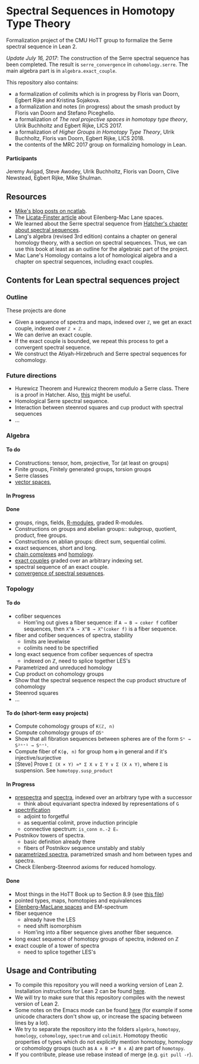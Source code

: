 # Spectral Sequences in Homotopy Type Theory

Formalization project of the CMU HoTT group to formalize the Serre spectral sequence in Lean 2.

*Update July 16, 2017*: The construction of the Serre spectral sequence has been completed. The result is `serre_convergence` in `cohomology.serre`.
The main algebra part is in `algebra.exact_couple`.

This repository also contains: 
* a formalization of colimits which is in progress by Floris van Doorn, Egbert Rijke and Kristina Sojakova.
* a formalization and notes (in progress) about the smash product by Floris van Doorn and Stefano Piceghello.
* a formalization of *The real projective spaces in homotopy type theory*, Ulrik Buchholtz and Egbert Rijke, LICS 2017.
* a formalization of *Higher Groups in Homotopy Type Theory*, Ulrik Buchholtz, Floris van Doorn, Egbert Rijke, LICS 2018.
* the contents of the MRC 2017 group on formalizing homology in Lean.

#### Participants
Jeremy Avigad, Steve Awodey, Ulrik Buchholtz, Floris van Doorn, Clive Newstead, Egbert Rijke, Mike Shulman.

## Resources
- [Mike's blog posts on ncatlab](https://ncatlab.org/homotopytypetheory/show/spectral+sequences).
- The [Licata-Finster article](http://dlicata.web.wesleyan.edu/pubs/lf14em/lf14em.pdf) about Eilenberg-Mac Lane spaces.
- We learned about the Serre spectral sequence from [Hatcher's chapter about spectral sequences](https://www.math.cornell.edu/~hatcher/SSAT/SSATpage.html).
- Lang's algebra (revised 3rd edition) contains a chapter on general homology theory, with a section on spectral sequences. Thus, we can use this book at least as an outline for the algebraic part of the project.
- Mac Lane's Homology contains a lot of homological algebra and a chapter on spectral sequences, including exact couples.

## Contents for Lean spectral sequences project

### Outline

These projects are done

- Given a sequence of spectra and maps, indexed over `ℤ`, we get an exact couple, indexed over `ℤ × ℤ`.
- We can derive an exact couple.
- If the exact couple is bounded, we repeat this process to get a convergent spectral sequence.
- We construct the Atiyah-Hirzebruch and Serre spectral sequences for cohomology.

### Future directions
- Hurewicz Theorem and Hurewicz theorem modulo a Serre class. There is a proof in Hatcher. Also, [this](http://www.math.uni-frankfurt.de/~johannso/SkriptAll/SkriptTopAlg/SkriptTopCW/homotop12.pdf) might be useful.
- Homological Serre spectral sequence.
- Interaction between steenrod squares and cup product with spectral sequences
- ...

### Algebra

#### To do
- Constructions: tensor, hom, projective, Tor (at least on groups)
- Finite groups, Finitely generated groups, torsion groups
- Serre classes
- [vector spaces](http://ncatlab.org/nlab/show/vector+space),

#### In Progress


#### Done
- groups, rings, fields, [R-modules](http://ncatlab.org/nlab/show/module), graded R-modules.
- Constructions on groups and abelian groups:: subgroup, quotient, product, free groups.
- Constructions on ablian groups: direct sum, sequential colimi.
- exact sequences, short and long.
- [chain complexes](http://ncatlab.org/nlab/show/chain+complex) and [homology](http://ncatlab.org/nlab/show/homology).
- [exact couples](http://ncatlab.org/nlab/show/exact+couple) graded over an arbitrary indexing set.
- spectral sequence of an exact couple.
- [convergence of spectral sequences](http://ncatlab.org/nlab/show/spectral+sequence#ConvergenceOfSpectralSequences).

### Topology

#### To do
- cofiber sequences
  + Hom'ing out gives a fiber sequence: if `A → B → coker f` cofiber
    sequences, then `X^A → X^B → X^(coker f)` is a fiber sequence.
- fiber and cofiber sequences of spectra, stability
  + limits are levelwise
  + colimits need to be spectrified
- long exact sequence from cofiber sequences of spectra
  + indexed on ℤ, need to splice together LES's
- Parametrized and unreduced homology
- Cup product on cohomology groups
- Show that the spectral sequence respect the cup product structure of cohomology
- Steenrod squares
- ...

#### To do (short-term easy projects)

- Compute cohomology groups of `K(ℤ, n)`
- Compute cohomology groups of `ΩSⁿ`
- Show that all fibration sequences between spheres are of the form `Sⁿ → S²ⁿ⁺¹ → Sⁿ⁺¹`.
- Compute fiber of `K(φ, n)` for group hom `φ` in general and if it's injective/surjective
- [Steve] Prove `Σ (X × Y) ≃* Σ X ∨ Σ Y ∨ Σ (X ∧ Y)`, where `Σ` is suspension. See `homotopy.susp_product`

#### In Progress
- [prespectra](http://ncatlab.org/nlab/show/spectrum+object) and [spectra](http://ncatlab.org/nlab/show/spectrum), indexed over an arbitrary type with a successor
  + think about equivariant spectra indexed by representations of `G`
- [spectrification](http://ncatlab.org/nlab/show/higher+inductive+type#spectrification)
  + adjoint to forgetful
  + as sequential colimit, prove induction principle
  + connective spectrum: `is_conn n.-2 Eₙ`
- Postnikov towers of spectra.
  + basic definition already there
  + fibers of Postnikov sequence unstably and stably
- [parametrized spectra](http://ncatlab.org/nlab/show/parametrized+spectrum), parametrized smash and hom between types and spectra.
- Check Eilenberg-Steenrod axioms for reduced homology.


#### Done
- Most things in the HoTT Book up to Section 8.9 (see [this file](https://github.com/leanprover/lean/blob/master/hott/book.md))
- pointed types, maps, homotopies and equivalences
- [Eilenberg-MacLane spaces](http://ncatlab.org/nlab/show/Eilenberg-Mac+Lane+space) and EM-spectrum
- fiber sequence
  + already have the LES
  + need shift isomorphism
  + Hom'ing into a fiber sequence gives another fiber sequence.
- long exact sequence of homotopy groups of spectra, indexed on ℤ
- exact couple of a tower of spectra
  + need to splice together LES's

## Usage and Contributing
- To compile this repository you will need a working version of Lean 2. Installation instructions for Lean 2 can be found [here](https://github.com/leanprover/lean2).
- We will try to make sure that this repository compiles with the newest version of Lean 2.
- Some notes on the Emacs mode can be found [here](https://github.com/leanprover/lean2/blob/master/src/emacs/README.md) (for example if some unicode characters don't show up, or increase the spacing between lines by a lot).
- We try to separate the repository into the folders `algebra`, `homotopy`, `homology`, `cohomology`, `spectrum` and `colimit`. Homotopy theotic properties of types which do not explicitly mention homotopy, homology or cohomology groups (such as `A ∧ B ≃* B ∧ A`) are part of `homotopy`.
- If you contribute, please use rebase instead of merge (e.g. `git pull -r`).
